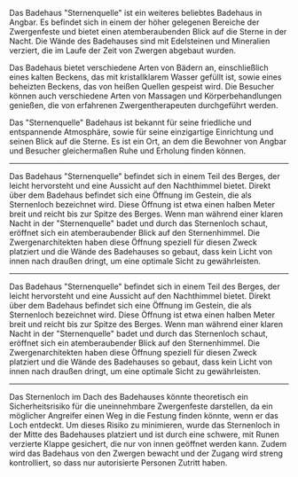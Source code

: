 Das Badehaus "Sternenquelle" ist ein weiteres beliebtes Badehaus in Angbar. Es befindet sich in einem der höher gelegenen Bereiche der Zwergenfeste und bietet einen atemberaubenden Blick auf die Sterne in der Nacht. Die Wände des Badehauses sind mit Edelsteinen und Mineralien verziert, die im Laufe der Zeit von Zwergen abgebaut wurden.

Das Badehaus bietet verschiedene Arten von Bädern an, einschließlich eines kalten Beckens, das mit kristallklarem Wasser gefüllt ist, sowie eines beheizten Beckens, das von heißen Quellen gespeist wird. Die Besucher können auch verschiedene Arten von Massagen und Körperbehandlungen genießen, die von erfahrenen Zwergentherapeuten durchgeführt werden.

Das "Sternenquelle" Badehaus ist bekannt für seine friedliche und entspannende Atmosphäre, sowie für seine einzigartige Einrichtung und seinen Blick auf die Sterne. Es ist ein Ort, an dem die Bewohner von Angbar und Besucher gleichermaßen Ruhe und Erholung finden können.

---
Das Badehaus "Sternenquelle" befindet sich in einem Teil des Berges, der leicht hervorsteht und eine Aussicht auf den Nachthimmel bietet. Direkt über dem Badehaus befindet sich eine Öffnung im Gestein, die als Sternenloch bezeichnet wird. Diese Öffnung ist etwa einen halben Meter breit und reicht bis zur Spitze des Berges. Wenn man während einer klaren Nacht in der "Sternenquelle" badet und durch das Sternenloch schaut, eröffnet sich ein atemberaubender Blick auf den Sternenhimmel. Die Zwergenarchitekten haben diese Öffnung speziell für diesen Zweck platziert und die Wände des Badehauses so gebaut, dass kein Licht von innen nach draußen dringt, um eine optimale Sicht zu gewährleisten.

---
Das Badehaus "Sternenquelle" befindet sich in einem Teil des Berges, der leicht hervorsteht und eine Aussicht auf den Nachthimmel bietet. Direkt über dem Badehaus befindet sich eine Öffnung im Gestein, die als Sternenloch bezeichnet wird. Diese Öffnung ist etwa einen halben Meter breit und reicht bis zur Spitze des Berges. Wenn man während einer klaren Nacht in der "Sternenquelle" badet und durch das Sternenloch schaut, eröffnet sich ein atemberaubender Blick auf den Sternenhimmel. Die Zwergenarchitekten haben diese Öffnung speziell für diesen Zweck platziert und die Wände des Badehauses so gebaut, dass kein Licht von innen nach draußen dringt, um eine optimale Sicht zu gewährleisten.

---
Das Sternenloch im Dach des Badehauses könnte theoretisch ein Sicherheitsrisiko für die uneinnehmbare Zwergenfeste darstellen, da ein möglicher Angreifer einen Weg in die Festung finden könnte, wenn er das Loch entdeckt. Um dieses Risiko zu minimieren, wurde das Sternenloch in der Mitte des Badehauses platziert und ist durch eine schwere, mit Runen verzierte Klappe gesichert, die nur von innen geöffnet werden kann. Zudem wird das Badehaus von den Zwergen bewacht und der Zugang wird streng kontrolliert, so dass nur autorisierte Personen Zutritt haben.